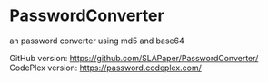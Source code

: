 PasswordConverter
=================

an password converter using md5 and base64

GitHub version: https://github.com/SLAPaper/PasswordConverter/  
CodePlex version: https://password.codeplex.com/
